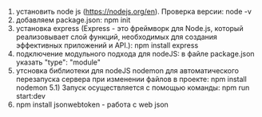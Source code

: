 1) установить node js (https://nodejs.org/en). Проверка версии: node -v
2) добавляем package.json: npm init
3) установка express (Express - это фреймворк для Node.js, который реализовывает слой функций, необходимых для создания эффективных приложений и API.): npm install express
4) подключение модульного подхода для nodeJS: в файле package.json указать "type": "module"
5) утсновка библиотеки для nodeJS nodemon для автоматического перезапуска сервера при изменении файлов в проекте: npm install nodemon
5.1) Запуск осуществляется с помощью команды: npm run start:dev
6) npm install jsonwebtoken - работа с web json